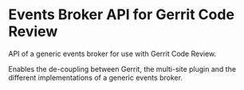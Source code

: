 # Events Broker API for Gerrit Code Review

API of a generic events broker for use with Gerrit Code Review.

Enables the de-coupling between Gerrit, the multi-site plugin and the different
implementations of a generic events broker.
